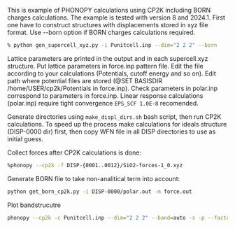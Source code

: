 This is example of PHONOPY calculations using CP2K including BORN charges calculations.
The example is tested with version 8 and 2024.1.
First one have to construct structures with displacements stored in xyz file format.
Use --born option if BORN charges calculations required.

```bash
% python gen_supercell_xyz.py -i Punitcell.inp --dim="2 2 2" --born
```
Lattice parameters are printed in the output and in each supercell.xyz structure. Put
lattice parameters in force.inp pattern file. Edit the file according to your
calculations (Potentials, cutoff energy and so on). Edit path where potential files
are stored (@SET BASISDIR /home/USER/cp2k/Potentials in force.inp).
Check parameters in polar.inp correspond to parameters in force.inp.
Linear response calculations (polar.inp) require tight convergence
```EPS_SCF 1.0E-8``` recomended.

Generate directories using ```make_displ_dirs.sh``` bash script,  then run CP2K
calculations.
To speed up the process make calculations for ideals structure (DISP-0000 dir) first,
then copy WFN file in all DISP directories to use as initial guess.

Collect forces after CP2K calculations is done:

```bash
%phonopy --cp2k -f DISP-{0001..0012}/SiO2-forces-1_0.xyz
```

Generate BORN file to take non-analitical term into account:

```bash
python get_born_cp2k.py -i DISP-0000/polar.out -m force.out
```
Plot bandstrucutre

```bash
phonopy --cp2k -c Punitcell.inp --dim="2 2 2" --band=auto -s -p --factor=3739.4256801 --nac
```
